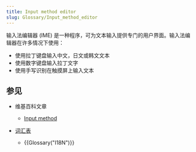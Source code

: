 ```yaml
---
title: Input method editor
slug: Glossary/Input_method_editor
---
```

输入法编辑器 (IME) 是一种程序，可为文本输入提供专门的用户界面。输入法编辑器在许多情况下使用：

- 使用拉丁键盘输入中文，日文或韩文文本
- 使用数字键盘输入拉丁文字
- 使用手写识别在触摸屏上输入文本

## 参见

- 维基百科文章

  - [Input method](https://zh.wikipedia.org/wiki/Input_method)

- [词汇表](/zh-CN/docs/Glossary)

  - {{Glossary("I18N")}}
